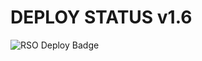 # DEPLOY STATUS v1.6
![RSO Deploy Badge](https://github.com/FreeRi0/NewRSO/actions/workflows/main.yml/badge.svg)